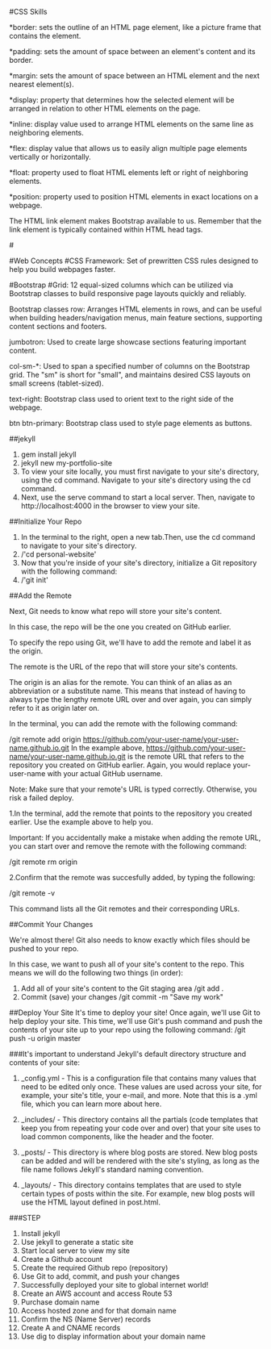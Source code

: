 #CSS Skills

*border: sets the outline of an HTML page element, like a picture frame that contains the element.


*padding: sets the amount of space between an element's content and its border.


*margin: sets the amount of space between an HTML element and the next nearest element(s).

*display: property that determines how the selected element will be arranged in relation to other HTML elements on the page.


*inline: display value used to arrange HTML elements on the same line as neighboring elements.


*flex: display value that allows us to easily align multiple page elements vertically or horizontally.


*float: property used to float HTML elements left or right of neighboring elements.


*position: property used to position HTML elements in exact locations on a webpage.


The HTML link element makes Bootstrap available to us. 
Remember that the link element is typically contained within HTML head tags.

#<link rel="stylesheet" href="https://maxcdn.bootstrapcdn.com/bootstrap/3.3.6/css/bootstrap.min.css"/>

#Web Concepts
#CSS Framework: Set of prewritten CSS rules designed to help you build webpages faster.

#Bootstrap 
#Grid: 12 equal-sized columns which can be utilized via Bootstrap classes to build responsive page layouts quickly and reliably.

Bootstrap classes
row: Arranges HTML elements in rows, and can be useful when building headers/navigation menus, main feature sections, supporting content sections and footers.

jumbotron: Used to create large showcase sections featuring important content.

col-sm-*: Used to span a specified number of columns on the Bootstrap grid. The "sm" is short for "small", and maintains desired CSS layouts on small screens (tablet-sized).

text-right: Bootstrap class used to orient text to the right side of the webpage.

btn btn-primary: Bootstrap class used to style page elements as buttons.





##jekyll
1. gem install jekyll
2. jekyll new my-portfolio-site
3. To view your site locally, you must first navigate to your site's directory, using the cd command.
Navigate to your site's directory using the cd command.
4. Next, use the serve command to start a local server. Then, navigate to http://localhost:4000 in the browser to view your site.

##Initialize Your Repo
1. In the terminal to the right, open a new tab.Then, use the cd command to navigate to your site's directory.
2. /'cd personal-website'
3. Now that you're inside of your site's directory, initialize a Git repository with the following command:
4. /'git init'

##Add the Remote

Next, Git needs to know what repo will store your site's content.

In this case, the repo will be the one you created on GitHub earlier.

To specify the repo using Git, we'll have to add the remote and label it as the origin.

The remote is the URL of the repo that will store your site's contents.

The origin is an alias for the remote. You can think of an alias as an abbreviation or a substitute name. This means that instead of having to always type the lengthy remote URL over and over again, you can simply refer to it as origin later on.

In the terminal, you can add the remote with the following command:

/git remote add origin https://github.com/your-user-name/your-user-name.github.io.git
In the example above, https://github.com/your-user-name/your-user-name.github.io.git is the remote URL that refers to the repository you created on GitHub earlier. Again, you would replace your-user-name with your actual GitHub username.

Note: Make sure that your remote's URL is typed correctly. Otherwise, you risk a failed deploy.

1.In the terminal, add the remote that points to the repository you created earlier. Use the example above to help you.

Important: If you accidentally make a mistake when adding the remote URL, you can start over and remove the remote with the following command:

/git remote rm origin

2.Confirm that the remote was succesfully added, by typing the following:

/git remote -v

This command lists all the Git remotes and their corresponding URLs.

##Commit Your Changes

We're almost there! Git also needs to know exactly which files should be pushed to your repo.

In this case, we want to push all of your site's content to the repo. This means we will do the following two things (in order):

1. Add all of your site's content to the Git staging area /git add . 
2. Commit (save) your changes /git commit -m "Save my work"


##Deploy Your Site
It's time to deploy your site! Once again, we'll use Git to help deploy your site. This time, we'll use Git's push command and push the contents of your site up to your repo using the following command: /git push -u origin master
























###It's important to understand Jekyll's default directory structure and contents of your site:

1. _config.yml - This is a configuration file that contains many values that need to be edited only once. These values are used across your site, for example, your site's title, your e-mail, and more. Note that this is a .yml file, which you can learn more about here.

2. _includes/ - This directory contains all the partials (code templates that keep you from repeating your code over and over) that your site uses to load common components, like the header and the footer.

3. _posts/ - This directory is where blog posts are stored. New blog posts can be added and will be rendered with the site's styling, as long as the file name follows Jekyll's standard naming convention.

4. _layouts/ - This directory contains templates that are used to style certain types of posts within the site. For example, new blog posts will use the HTML layout defined in post.html.

###STEP
1. Install jekyll
2. Use jekyll to generate a static site
3. Start local server to view my site
4. Create a Github account
5. Create the required Github repo (repository)
6. Use Git to add, commit, and push your changes
7. Successfully deployed your site to global internet world!
8. Create an AWS account and access Route 53 
9. Purchase domain name
10. Access hosted zone and for that domain name
11. Confirm the NS (Name Server) records
12. Create A and CNAME records
13. Use dig to display information about your domain name 



